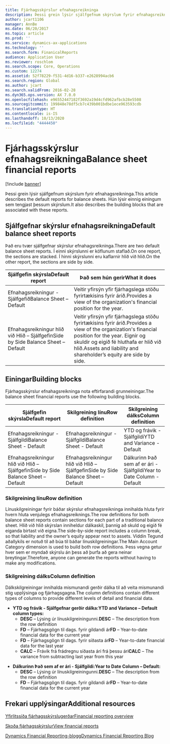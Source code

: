 ```yaml
---
title: Fjárhagsskýrslur efnahagsreikninga
description: Þessi grein lýsir sjálfgefnum skýrslum fyrir efnahagsreikninga. Hún lýsir einnig einingum sem tengjast þessum skýrslum.
author: jcart1106
manager: AnnBe
ms.date: 06/20/2017
ms.topic: article
ms.prod: ''
ms.service: dynamics-ax-applications
ms.technology: ''
ms.search.form: FinanicalReports
audience: Application User
ms.reviewer: roschlom
ms.search.scope: Core, Operations
ms.custom: 12274
ms.assetid: 52f78229-f531-4d16-b337-e2628994acb6
ms.search.region: Global
ms.author: jcart
ms.search.validFrom: 2016-02-28
ms.dyn365.ops.version: AX 7.0.0
ms.openlocfilehash: e96552447182f3692a19d4cfd962afbcb28e5508
ms.sourcegitcommit: 199848e78df5cb7c439b001bdbe1ece963593cdb
ms.translationtype: HT
ms.contentlocale: is-IS
ms.lasthandoff: 10/13/2020
ms.locfileid: "4444450"
---
```

# <a name="balance-sheet-financial-reports"></a><span data-ttu-id="25621-104">Fjárhagsskýrslur efnahagsreikninga</span><span class="sxs-lookup"><span data-stu-id="25621-104">Balance sheet financial reports</span></span>

[!include [banner](../includes/banner.md)]

<span data-ttu-id="25621-105">Þessi grein lýsir sjálfgefnum skýrslum fyrir efnahagsreikninga.</span><span class="sxs-lookup"><span data-stu-id="25621-105">This article describes the default reports for balance sheets.</span></span> <span data-ttu-id="25621-106">Hún lýsir einnig einingum sem tengjast þessum skýrslum.</span><span class="sxs-lookup"><span data-stu-id="25621-106">It also describes the building blocks that are associated with these reports.</span></span> 

<a name="default-balance-sheet-reports"></a><span data-ttu-id="25621-107">Sjálfgefnar skýrslur efnahagsreikninga</span><span class="sxs-lookup"><span data-stu-id="25621-107">Default balance sheet reports</span></span>
-----------------------------

<span data-ttu-id="25621-108">Það eru tvær sjálfgefnar skýrslur efnahagsreikninga.</span><span class="sxs-lookup"><span data-stu-id="25621-108">There are two default balance sheet reports.</span></span> <span data-ttu-id="25621-109">Í einni skýrslunni er köflunum staflað.</span><span class="sxs-lookup"><span data-stu-id="25621-109">On one report, the sections are stacked.</span></span> <span data-ttu-id="25621-110">Í hinni skýrslunni eru kaflarnir hlið við hlið.</span><span class="sxs-lookup"><span data-stu-id="25621-110">On the other report, the sections are side by side.</span></span>

| <span data-ttu-id="25621-111">Sjálfgefin skýrsla</span><span class="sxs-lookup"><span data-stu-id="25621-111">Default report</span></span>                       | <span data-ttu-id="25621-112">Það sem hún gerir</span><span class="sxs-lookup"><span data-stu-id="25621-112">What it does</span></span>                                                                                                                           |
|--------------------------------------|----------------------------------------------------------------------------------------------------------------------------------------|
| <span data-ttu-id="25621-113">Efnahagsreikningur - Sjálfgefið</span><span class="sxs-lookup"><span data-stu-id="25621-113">Balance Sheet – Default</span></span>              | <span data-ttu-id="25621-114">Veitir yfirsýn yfir fjárhagslega stöðu fyrirtækisins fyrir árið.</span><span class="sxs-lookup"><span data-stu-id="25621-114">Provides a view of the organization's financial position for the year.</span></span>                                                                 |
| <span data-ttu-id="25621-115">Efnahagsreikningur hlið við Hlið – Sjálfgefin</span><span class="sxs-lookup"><span data-stu-id="25621-115">Side by Side Balance Sheet – Default</span></span> | <span data-ttu-id="25621-116">Veitir yfirsýn yfir fjárhagslega stöðu fyrirtækisins fyrir árið.</span><span class="sxs-lookup"><span data-stu-id="25621-116">Provides a view of the organization's financial position for the year.</span></span> <span data-ttu-id="25621-117">Eignir og skuldir og eigið fé hluthafa er hlið við hlið.</span><span class="sxs-lookup"><span data-stu-id="25621-117">Assets and liability and shareholder’s equity are side by side.</span></span> |

## <a name="building-blocks"></a><span data-ttu-id="25621-118">Einingar</span><span class="sxs-lookup"><span data-stu-id="25621-118">Building blocks</span></span>
<span data-ttu-id="25621-119">Fjárhagsskýrslur efnahagsreikninga nota eftirfarandi grunneiningar.</span><span class="sxs-lookup"><span data-stu-id="25621-119">The balance sheet financial reports use the following building blocks.</span></span>

| <span data-ttu-id="25621-120">Sjálfgefin skýrsla</span><span class="sxs-lookup"><span data-stu-id="25621-120">Default report</span></span>                       | <span data-ttu-id="25621-121">Skilgreining línu</span><span class="sxs-lookup"><span data-stu-id="25621-121">Row definition</span></span>                       | <span data-ttu-id="25621-122">Skilgreining dálks</span><span class="sxs-lookup"><span data-stu-id="25621-122">Column definition</span></span>             |
|--------------------------------------|--------------------------------------|-------------------------------|
| <span data-ttu-id="25621-123">Efnahagsreikningur - Sjálfgildi</span><span class="sxs-lookup"><span data-stu-id="25621-123">Balance Sheet - Default</span></span>              | <span data-ttu-id="25621-124">Efnahagsreikningur - Sjálfgildi</span><span class="sxs-lookup"><span data-stu-id="25621-124">Balance Sheet - Default</span></span>              | <span data-ttu-id="25621-125">YTD og frávik - Sjálfgildi</span><span class="sxs-lookup"><span data-stu-id="25621-125">YTD and Variance - Default</span></span>    |
| <span data-ttu-id="25621-126">Efnahagsreikningur hlið við Hlið – Sjálfgefin</span><span class="sxs-lookup"><span data-stu-id="25621-126">Side by Side Balance Sheet – Default</span></span> | <span data-ttu-id="25621-127">Efnahagsreikningur hlið við Hlið – Sjálfgefin</span><span class="sxs-lookup"><span data-stu-id="25621-127">Side by Side Balance Sheet – Default</span></span> | <span data-ttu-id="25621-128">Dálkurinn Það sem af er ári - Sjálfgildi</span><span class="sxs-lookup"><span data-stu-id="25621-128">Year to Date Column - Default</span></span> |

### <a name="row-definition"></a><span data-ttu-id="25621-129">Skilgreining línu</span><span class="sxs-lookup"><span data-stu-id="25621-129">Row definition</span></span>

<span data-ttu-id="25621-130">Línuskilgreiningar fyrir báðar skýrslur efnahagsreikninga innihalda hluta fyrir hvern hluta venjulegs efnahagsreiknings.</span><span class="sxs-lookup"><span data-stu-id="25621-130">The row definitions for both balance sheet reports contain sections for each part of a traditional balance sheet.</span></span> <span data-ttu-id="25621-131">Hlið við hlið skýrslan inniheldur dálkaskil, þannig að skuld og eigið fé eiganda birtast við eigna.</span><span class="sxs-lookup"><span data-stu-id="25621-131">The side-by-side report includes a column break, so that liability and the owner’s equity appear next to assets.</span></span> <span data-ttu-id="25621-132">Víddin Tegund aðallykils er notuð til að búa til báðar línuskilgreiningar.</span><span class="sxs-lookup"><span data-stu-id="25621-132">The Main Account Category dimension is used to build both row definitions.</span></span> <span data-ttu-id="25621-133">Þess vegna getur hver sem er myndað skýrslu án þess að þurfa að gera neinar breytingar.</span><span class="sxs-lookup"><span data-stu-id="25621-133">Therefore, anyone can generate the reports without having to make any modifications.</span></span>

### <a name="column-definition"></a><span data-ttu-id="25621-134">Skilgreining dálks</span><span class="sxs-lookup"><span data-stu-id="25621-134">Column definition</span></span>

<span data-ttu-id="25621-135">Dálkskilgreiningar innihalda mismunandi gerðir dálka til að veita mismunandi stig upplýsinga og fjárhagsgagna.</span><span class="sxs-lookup"><span data-stu-id="25621-135">The column definitions contain different types of columns to provide different levels of detail and financial data.</span></span>

-   <span data-ttu-id="25621-136">**YTD og frávik - Sjálfgefnar gerðir dálka:**</span><span class="sxs-lookup"><span data-stu-id="25621-136">**YTD and Variance – Default column types:**</span></span>
    -   <span data-ttu-id="25621-137">**DESC** – Lýsing úr línuskilgreiningunni.</span><span class="sxs-lookup"><span data-stu-id="25621-137">**DESC** – The description from the row definition</span></span>
    -   <span data-ttu-id="25621-138">**FD** – Fjárhagsgögn til dags. fyrir gildandi ár</span><span class="sxs-lookup"><span data-stu-id="25621-138">**FD** – Year-to-date financial data for the current year</span></span>
    -   <span data-ttu-id="25621-139">**FD** – Fjárhagsgögn til dags. fyrir síðasta ár</span><span class="sxs-lookup"><span data-stu-id="25621-139">**FD** – Year-to-date financial data for the last year</span></span>
    -   <span data-ttu-id="25621-140">**CALC** – Frávik frá frádregnu síðasta ári frá þessu ári</span><span class="sxs-lookup"><span data-stu-id="25621-140">**CALC** – The variance from subtracting last year from this year</span></span>

<!-- -->

-   <span data-ttu-id="25621-141">**Dálkurinn Það sem af er ári - Sjálfgildi:**</span><span class="sxs-lookup"><span data-stu-id="25621-141">**Year to Date Column – Default:**</span></span>
    -   <span data-ttu-id="25621-142">**DESC** – Lýsing úr línuskilgreiningunni.</span><span class="sxs-lookup"><span data-stu-id="25621-142">**DESC** – The description from the row definition</span></span>
    -   <span data-ttu-id="25621-143">**FD** – Fjárhagsgögn til dags. fyrir gildandi ár</span><span class="sxs-lookup"><span data-stu-id="25621-143">**FD** – Year-to-date financial data for the current year</span></span>



<a name="additional-resources"></a><span data-ttu-id="25621-144">Frekari upplýsingar</span><span class="sxs-lookup"><span data-stu-id="25621-144">Additional resources</span></span>
--------

[<span data-ttu-id="25621-145">Yfirlitssíða fjárhagsskýrslugerðar</span><span class="sxs-lookup"><span data-stu-id="25621-145">Financial reporting overview</span></span>](financial-reporting-getting-started.md)

[<span data-ttu-id="25621-146">Skoða fjárhagsskýrslur</span><span class="sxs-lookup"><span data-stu-id="25621-146">View financial reports</span></span>](view-financial-reports.md)

[<span data-ttu-id="25621-147">Dynamics Financial Reporting-blogg</span><span class="sxs-lookup"><span data-stu-id="25621-147">Dynamics Financial Reporting Blog</span></span>](https://blogs.msdn.com/b/dynamics_financial_reporting/)



